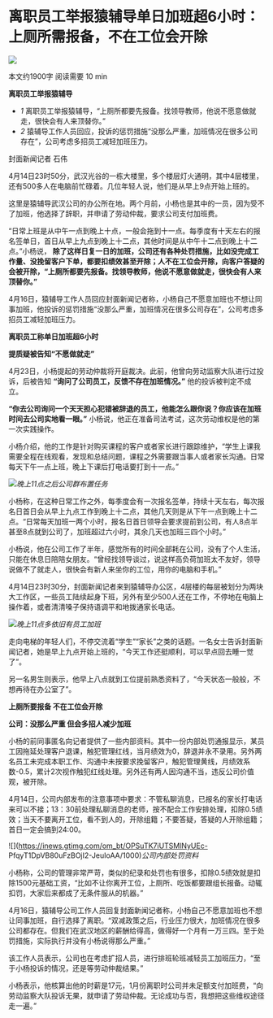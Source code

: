 # 离职员工举报猿辅导单日加班超6小时：上厕所需报备，不在工位会开除

![](https://inews.gtimg.com/om_bt/OKM1DJFRDwLUCjf44K3NFf6kNr4eam4dbVHJk9HB5-bU0AA/1000)

本文约1900字 阅读需要 10 min

**离职员工举报猿辅导**

  * _1_ 离职员工举报猿辅导，“上厕所都要先报备。找领导教师，他说不愿意做就走，很快会有人来顶替你。”
  * _2_ 猿辅导工作人员回应，投诉的惩罚措施“没那么严重，加班情况在很多公司存在”，公司考虑多招员工减轻加班压力。

封面新闻记者 石伟

4月14日23时50分，武汉光谷的一栋大楼里，多个楼层灯火通明，其中4层楼里，还有500多人在电脑前忙碌着。几位年轻人说，他们是从早上9点开始上班的。

这里是猿辅导武汉公司的办公所在地。两个月前，小杨也是其中的一员，因为受不了加班，他选择了辞职，并申请了劳动仲裁，要求公司支付加班费。

“日常上班是从中午一点到晚上十点，一般会拖到十一点。每季度有十天左右的报名签单日，首日从早上九点到晚上十二点，其他时间是从中午十二点到晚上十二点。”小杨说，
**除了这样日复一日的加班，公司还有各种处罚措施，比如没完成工作量、没挽留客户下单，都要扣绩效甚至开除；人不在工位会开除，向客户答疑的会被开除，“上厕所都要先报备。找领导教师，他说不愿意做就走，很快会有人来顶替你。”**

4月16日，猿辅导工作人员回应封面新闻记者称，小杨自己不愿意加班也不想让同事加班，他投诉的惩罚措施“没那么严重，加班情况在很多公司存在”，公司考虑多招员工减轻加班压力。

**离职员工称单日加班超6小时**

**提质疑被告知“不愿做就走”**

4月23日，小杨提起的劳动仲裁将开庭裁决。此前，他曾向劳动监察大队进行过投诉，后被告知 **“询问了公司员工，反馈不存在加班情况。”**
他的投诉被判定不成立。

**“你去公司询问一个天天担心犯错被辞退的员工，他能怎么跟你说？你应该在加班时间去公司实地看一眼。”**
小杨说，他正在准备司法考试，这次劳动维权是他的第一次实践操作。

小杨介绍，他的工作是针对购买课程的客户或者家长进行跟踪维护，“学生上课我需要全程在线观看，发现和总结问题，课程之外需要跟当事人或者家长沟通。日常每天下午一点上班，晚上下课后打电话要打到十一点。”

![](https://inews.gtimg.com/om_bt/OD1GSmAV2kGEqxJyx4bTmzntg_woeBZ227WAG6idpnQnUAA/1000)_晚上11点之后公司群布置任务_

小杨称，在这种日常工作之外，每季度会有一次报名签单，持续十天左右，每次报名日首日会从早上九点工作到晚上十二点，其他几天则是从下午一点到晚上十二点。“日常每天加班一两个小时，报名日首日领导会要求提前到公司，有人8点半甚至8点就到公司了，加班超过六小时，其余几天也加班三四个小时。”

小杨说，他在公司工作了半年，感觉所有的时间全部耗在公司，没有了个人生活，只能在休息日陪陪女朋友。“曾经找领导谈过，说这样高负荷加班太不友好，领导说做不了就走人，很快会有新人来坐你的工位，用你的电脑和手机。”

4月14日23时30分，封面新闻记者来到猿辅导办公区，4层楼的每层被划分为两块大工作区，一些员工陆续起身下班，另外有至少500人还在工作，不停地在电脑上操作着，或者清清嗓子保持语调平和地拨通家长电话。

![](https://inews.gtimg.com/om_bt/O0jZqKECLxGsTLLqmBHVNlYH0PC1F5fl7ADl8g07mD5y8AA/1000)_晚上11点多依旧有员工加班_

走向电梯的年轻人们，不停交流着“学生”“家长”之类的话题。一名女士告诉封面新闻记者，她是早上九点开始上班的，“今天工作还挺顺利，可以早点回去睡一觉了”。

另一名男生则表示，他早上八点就到工位提前熟悉资料了，“今天状态一般般，不想再待在办公室了”。

**上厕所要报备 不在工位会开除**

**公司：没那么严重 但会多招人减少加班**

小杨的前同事匿名向记者提供了一些内部资料。其中一份内部处罚通报显示，某员工因拖延处理客户退课，触犯管理红线，当月绩效为0，辞退并永不录用。另外两名员工未完成本职工作、沟通中未按要求挽留客户，触犯管理黄线，月绩效系数-0.5，累计2次视作触犯红线处理。另外还有两人因沟通不当，违反公司价值观，被开除。

4月14日，公司内部发布的注意事项中要求：不管私聊消息，已报名的家长打电话来可以不接；13：30前处理私聊消息的老师，按不配合工作安排处理，扣除0.5绩效；当天不要离开工位，看不到人的，开除组籍；不要答疑，答疑的人开除组籍；首日一定会搞到24:00。

![](https://inews.gtimg.com/om_bt/OPSuTK7iUTSMlNyUEc-
PfqyT1DpVB80uFzBOjI2-JeuIoAA/1000)_公司内部处罚资料_

小杨称，公司的管理非常严苛，类似的纪录和处罚也有很多，扣除0.5绩效就是扣除1500元基础工资，“比如不让你离开工位，上厕所、吃饭都要跟组长报备。动辄扣罚，大家后来都成了无条件服从的机器。”

4月16日，猿辅导公司工作人员回复封面新闻记者称，小杨自己不愿意加班也不想让同事加班，自行选择了离职。“双减政策之后，行业压力很大，加班情况在很多公司都存在。但我们在武汉地区的薪酬给得高，做得好一个月有一万三四。至于处罚措施，实际执行并没有小杨说得那么严重。”

该工作人员表示，公司也在考虑扩招人员，进行排班轮班减轻员工加班压力，“至于小杨投诉的情况，还是等劳动仲裁结果。”

小杨表示，他核算出他的时薪是17元，1月份离职时公司并未足额支付加班费，“向劳动监察大队投诉无果，就申请了劳动仲裁。无论成功与否，我想把这些维权途径走一遍。”

